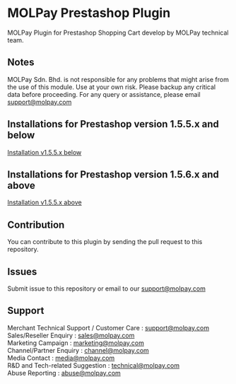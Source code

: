 MOLPay Prestashop Plugin
=====================

MOLPay Plugin for Prestashop Shopping Cart develop by MOLPay technical team.


Notes
-----

MOLPay Sdn. Bhd. is not responsible for any problems that might arise from the use of this module. 
Use at your own risk. Please backup any critical data before proceeding. For any query or 
assistance, please email support@molpay.com 


Installations for Prestashop version 1.5.5.x and below
------------------------------------------------------

[Installation v1.5.5.x below](https://github.com/MOLPay/Prestashop_Plugin/wiki/Installation-for-prestashop-version-1.5.5.x-and-below)  

Installations for Prestashop version 1.5.6.x and above
------------------------------------------------------

[Installation v1.5.5.x above](https://github.com/MOLPay/Prestashop_Plugin/wiki/Installation-for-Prestashop-version-1.5.6.x-and-above)


Contribution
------------

You can contribute to this plugin by sending the pull request to this repository.


Issues
------------

Submit issue to this repository or email to our support@molpay.com


Support
-------

Merchant Technical Support / Customer Care : support@molpay.com <br>
Sales/Reseller Enquiry : sales@molpay.com <br>
Marketing Campaign : marketing@molpay.com <br>
Channel/Partner Enquiry : channel@molpay.com <br>
Media Contact : media@molpay.com <br>
R&D and Tech-related Suggestion : technical@molpay.com <br>
Abuse Reporting : abuse@molpay.com
